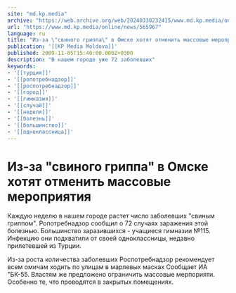 ```yaml
---
site: "md.kp.media"
archive: "https://web.archive.org/web/20240330232415/www.md.kp.media/online/news/565967"
url: "https://www.md.kp.media/online/news/565967"
language: ru
title: "Из-за \"свиного гриппа\" в Омске хотят отменить массовые мероприятия"
publication: '[[KP Media Moldova]]'
published: 2009-11-05T15:40:00.000Z+0300
description: "В нашем городе уже 72 заболевших"
keywords:
- '[[турция]]'
- '[[ропотребнадзор]]'
- '[[роспотребнадзор]]'
- '[[город]]'
- '[[гимназия]]'
- '[[случай]]'
- '[[неделя]]'
- '[[болезнь]]'
- '[[большинство]]'
- '[[одноклассница]]'
---
```


# Из-за "свиного гриппа" в Омске хотят отменить массовые мероприятия

Каждую неделю в нашем городе растет число заболевших "свиным гриппом". Ропотребнадзор сообщил о 72 случаях заражения этой болезнью. Большинство заразившихся - учащиеся гимназии №115. Инфекцию они подхватили от своей одноклассницы, недавно прилетевшей из Турции.

Из-за роста количества заболевших Роспотребнадзор рекомендует всем омичам ходить по улицам в марлевых масках Сообщает ИА "БК-55. Властям же предложено ограничить массовые мерпорияти. Особенно те, что проводятся в закрытых помещениях.